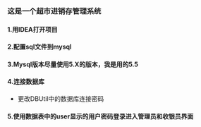 ### 这是一个超市进销存管理系统

#### 1.用IDEA打开项目

#### 2.配置sql文件到mysql

#### 3.Mysql版本尽量使用5.X的版本，我是用的5.5

#### 4.连接数据库

- 更改DBUtil中的数据库连接密码

#### 5.使用数据表中的user显示的用户密码登录进入管理员和收银员界面


